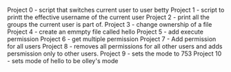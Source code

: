 Project 0 - script that switches current user to user betty
Project 1 - script to printt the effective username of the current user
Project 2 - print all the groups the current user is part of.
Project 3 - change ownership of a file
Project 4 - create an emmpty file called hello
Project 5 - add execute permission
Project 6 - get multiple permission
Project 7 - Add permission for all users
Project 8 - removes all permissions for all other users and adds persmission only to other users.
Project 9 - sets the mode to 753
Project 10 - sets mode of hello to be olley's mode